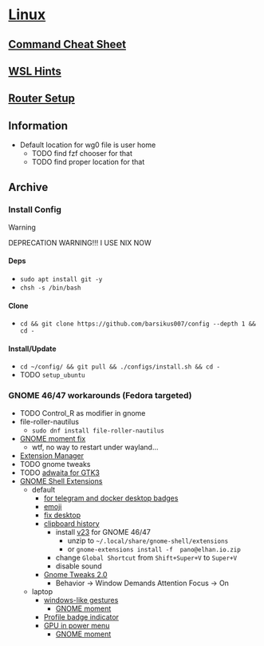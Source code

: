 # [Linux](../README.md)

## [Command Cheat Sheet](cheatsheet.md)

## [WSL Hints](wsl.md)

## [Router Setup](devices/ax3600.md)

## Information

- Default location for wg0 file is user home
  - TODO find fzf chooser for that
  - TODO find proper location for that

## Archive

### Install Config

> [!WARNING]
> DEPRECATION WARNING!!! I USE NIX NOW

#### Deps

- `sudo apt install git -y`
- `chsh -s /bin/bash`

#### Clone

- `cd && git clone https://github.com/barsikus007/config --depth 1 && cd -`

#### Install/Update

- `cd ~/config/ && git pull && ./configs/install.sh && cd -`
- TODO `setup_ubuntu`

### GNOME 46/47 workarounds (Fedora targeted)

- TODO Control_R as modifier in gnome
- file-roller-nautilus
  - `sudo dnf install file-roller-nautilus`
- [GNOME moment fix](https://dausruddin.com/how-to-update-gnome-extension-properly-get-rid-of-error/)
  - wtf, no way to restart under wayland...
- [Extension Manager](https://github.com/mjakeman/extension-manager)
- TODO gnome tweaks
- TODO [adwaita for GTK3](https://github.com/lassekongo83/adw-gtk3)
- [GNOME Shell Extensions](https://extensions.gnome.org/local)
  - default
    - [for telegram and docker desktop badges](https://extensions.gnome.org/extension/615/appindicator-support/)
    - [emoji](https://extensions.gnome.org/extension/6242/emoji-copy/)
    - [fix desktop](https://extensions.gnome.org/extension/2087/desktop-icons-ng-ding/)
    - [clipboard history](https://extensions.gnome.org/extension/5278/pano/)
      - install [v23](https://github.com/oae/gnome-shell-pano/releases) for GNOME 46/47
        - unzip to `~/.local/share/gnome-shell/extensions`
        - or `gnome-extensions install -f  pano@elhan.io.zip`
      - change `Global Shortcut` from `Shift+Super+V` to `Super+V`
      - disable sound
    - [Gnome Tweaks 2.0](https://extensions.gnome.org/extension/3843/just-perfection/)
      - Behavior -> Window Demands Attention Focus -> On
  - laptop
    - [windows-like gestures](https://extensions.gnome.org/extension/4245/gesture-improvements/)
      - [GNOME moment](https://github.com/sidevesh/gnome-gesture-improvements--transpiled)
    - [Profile badge indicator](https://extensions.gnome.org/extension/5335/power-profile-indicator/)
    - [GPU in power menu](https://extensions.gnome.org/extension/5344/supergfxctl-gex/)
      - [GNOME moment](https://extensions.gnome.org/extension/7018/gpu-supergfxctl-switch/)
